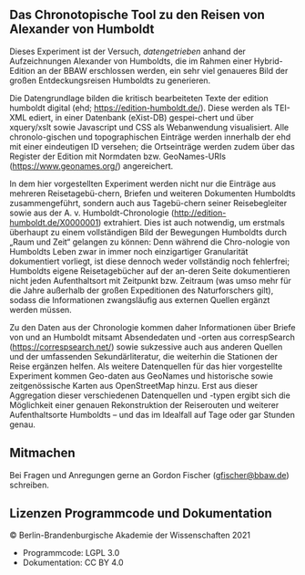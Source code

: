 ## Das Chronotopische Tool zu den Reisen von Alexander von Humboldt

Dieses Experiment ist der Versuch, *datengetrieben* anhand der Aufzeichnungen Alexander von Humboldts, die im Rahmen einer Hybrid-Edition an der BBAW erschlossen werden, ein sehr viel genaueres Bild der großen Entdeckungsreisen Humboldts zu generieren.  

Die Datengrundlage bilden die kritisch bearbeiteten Texte der edition humboldt digital (ehd; https://edition-humboldt.de/). Diese werden als TEI-XML ediert, in einer Datenbank (eXist-DB) gespei-chert und über xquery/xslt sowie Javascript und CSS als Webanwendung visualisiert. Alle chronolo-gischen und topographischen Einträge werden innerhalb der ehd mit einer eindeutigen ID versehen; die Ortseinträge werden zudem über das Register der Edition mit Normdaten bzw. GeoNames-URIs (https://www.geonames.org/) angereichert.   

In dem hier vorgestellten Experiment werden nicht nur die Einträge aus mehreren Reisetagebü-chern, Briefen und weiteren Dokumenten Humboldts zusammengeführt, sondern auch aus Tagebü-chern seiner Reisebegleiter sowie aus der A. v. Humboldt-Chronologie (http://edition-humboldt.de/X0000001) extrahiert. Dies ist auch notwendig, um erstmals überhaupt zu einem vollständigen Bild der Bewegungen Humboldts durch „Raum und Zeit“ gelangen zu können: Denn während die Chro-nologie von Humboldts Leben zwar in immer noch einzigartiger Granularität dokumentiert vorliegt, ist diese dennoch weder vollständig noch fehlerfrei; Humboldts eigene Reisetagebücher auf der an-deren Seite dokumentieren nicht jeden Aufenthaltsort mit Zeitpunkt bzw. Zeitraum (was umso mehr für die Jahre außerhalb der großen Expeditionen des Naturforschers gilt), sodass die Informationen zwangsläufig aus externen Quellen ergänzt werden müssen.   

Zu den Daten aus der Chronologie kommen daher Informationen über Briefe von und an Humboldt mitsamt Absendedaten und -orten aus correspSearch (https://correspsearch.net/) sowie sukzessive auch aus anderen Quellen und der umfassenden Sekundärliteratur, die weiterhin die Stationen der Reise ergänzen helfen. Als weitere Datenquellen für das hier vorgestellte Experiment kommen Geo-daten aus GeoNames und historische sowie zeitgenössische Karten aus OpenStreetMap hinzu. Erst aus dieser Aggregation dieser verschiedenen Datenquellen und -typen ergibt sich die Möglichkeit einer genauen Rekonstruktion der Reiserouten und weiterer Aufenthaltsorte Humboldts – und das im Idealfall auf Tage oder gar Stunden genau.   

  
## Mitmachen

Bei Fragen und Anregungen gerne an Gordon Fischer (gfischer@bbaw.de) schreiben. 


## Lizenzen Programmcode und Dokumentation

© Berlin-Brandenburgische Akademie der Wissenschaften 2021

* Programmcode: LGPL 3.0
* Dokumentation: CC BY 4.0
